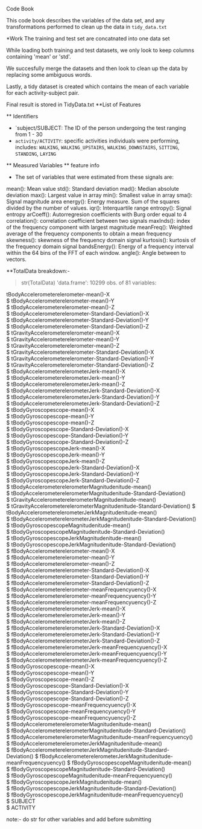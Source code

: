  Code Book

This code book describes the variables of the data set, and any transformations performed to clean up the data in `tidy_data.txt` 

*Work 
The training and test set are concatnated into one data set


While loading both training and test datasets, we only look to keep columns containing 'mean' or 'std'.


We succesfully merge the datasets and then look to clean up the data by replacing some ambiguous words.


Lastly, a tidy dataset is created which contains the mean of each variable for each activity-subject pair.


Final result is stored in TidyData.txt
**List of Features

** Identifiers
* `subject/SUBJECT: The ID of the person undergoing the test ranging from 1 - 30
* `activity/ACTIVITY`: specific activities individuals were performing, includes: `WALKING`, `WALKING_UPSTAIRS`, `WALKING_DOWNSTAIRS`, `SITTING`, `STANDING`, `LAYING`

** Measured Variables
** feature info
* The set of variables that were estimated from these signals are: 

mean(): Mean value
std(): Standard deviation
mad(): Median absolute deviation 
max(): Largest value in array
min(): Smallest value in array
sma(): Signal magnitude area
energy(): Energy measure. Sum of the squares divided by the number of values. 
iqr(): Interquartile range 
entropy(): Signal entropy
arCoeff(): Autorregresion coefficients with Burg order equal to 4
correlation(): correlation coefficient between two signals
maxInds(): index of the frequency component with largest magnitude
meanFreq(): Weighted average of the frequency components to obtain a mean frequency
skewness(): skewness of the frequency domain signal 
kurtosis(): kurtosis of the frequency domain signal 
bandsEnergy(): Energy of a frequency interval within the 64 bins of the FFT of each window.
angle(): Angle between to vectors.

**TotalData breakdown:-

> str(TotalData)
'data.frame':	10299 obs. of  81 variables:

 tBodyAccelerometerelerometer-mean()-X                               
 $ tBodyAccelerometerelerometer-mean()-Y                               
 $ tBodyAccelerometerelerometer-mean()-Z                              
 $ tBodyAccelerometerelerometer-Standard-Deviation()-X                 
 $ tBodyAccelerometerelerometer-Standard-Deviation()-Y                
 $ tBodyAccelerometerelerometer-Standard-Deviation()-Z                 
 $ tGravityAccelerometerelerometer-mean()-X                           
 $ tGravityAccelerometerelerometer-mean()-Y                           
 $ tGravityAccelerometerelerometer-mean()-Z                            
 $ tGravityAccelerometerelerometer-Standard-Deviation()-X              
 $ tGravityAccelerometerelerometer-Standard-Deviation()-Y              
 $ tGravityAccelerometerelerometer-Standard-Deviation()-Z             
 $ tBodyAccelerometerelerometerJerk-mean()-X                           
 $ tBodyAccelerometerelerometerJerk-mean()-Y                          
 $ tBodyAccelerometerelerometerJerk-mean()-Z                         
 $ tBodyAccelerometerelerometerJerk-Standard-Deviation()-X             
 $ tBodyAccelerometerelerometerJerk-Standard-Deviation()-Y             
 $ tBodyAccelerometerelerometerJerk-Standard-Deviation()-Z            
 $ tBodyGyroscopescope-mean()-X                                        
 $ tBodyGyroscopescope-mean()-Y                                        
 $ tBodyGyroscopescope-mean()-Z                                       
 $ tBodyGyroscopescope-Standard-Deviation()-X                         
 $ tBodyGyroscopescope-Standard-Deviation()-Y                          
 $ tBodyGyroscopescope-Standard-Deviation()-Z                          
 $ tBodyGyroscopescopeJerk-mean()-X                                  
 $ tBodyGyroscopescopeJerk-mean()-Y                                  
 $ tBodyGyroscopescopeJerk-mean()-Z                                   
 $ tBodyGyroscopescopeJerk-Standard-Deviation()-X                      
 $ tBodyGyroscopescopeJerk-Standard-Deviation()-Y                      
 $ tBodyGyroscopescopeJerk-Standard-Deviation()-Z                      
 $ tBodyAccelerometerelerometerMagnitudenitude-mean()                  
 $ tBodyAccelerometerelerometerMagnitudenitude-Standard-Deviation()    
 $ tGravityAccelerometerelerometerMagnitudenitude-mean()               
 $ tGravityAccelerometerelerometerMagnitudenitude-Standard-Deviation() 
 $ tBodyAccelerometerelerometerJerkMagnitudenitude-mean()             
 $ tBodyAccelerometerelerometerJerkMagnitudenitude-Standard-Deviation()
 $ tBodyGyroscopescopeMagnitudenitude-mean()                           
 $ tBodyGyroscopescopeMagnitudenitude-Standard-Deviation()             
 $ tBodyGyroscopescopeJerkMagnitudenitude-mean()                      
 $ tBodyGyroscopescopeJerkMagnitudenitude-Standard-Deviation()         
 $ fBodyAccelerometerelerometer-mean()-X                               
 $ fBodyAccelerometerelerometer-mean()-Y                              
 $ fBodyAccelerometerelerometer-mean()-Z                               
 $ fBodyAccelerometerelerometer-Standard-Deviation()-X                 
 $ fBodyAccelerometerelerometer-Standard-Deviation()-Y                
 $ fBodyAccelerometerelerometer-Standard-Deviation()-Z                 
 $ fBodyAccelerometerelerometer-meanFrequencyuency()-X                 
 $ fBodyAccelerometerelerometer-meanFrequencyuency()-Y                
 $ fBodyAccelerometerelerometer-meanFrequencyuency()-Z                
 $ fBodyAccelerometerelerometerJerk-mean()-X                           
 $ fBodyAccelerometerelerometerJerk-mean()-Y                          
 $ fBodyAccelerometerelerometerJerk-mean()-Z                           
 $ fBodyAccelerometerelerometerJerk-Standard-Deviation()-X            
 $ fBodyAccelerometerelerometerJerk-Standard-Deviation()-Y             
 $ fBodyAccelerometerelerometerJerk-Standard-Deviation()-Z            
 $ fBodyAccelerometerelerometerJerk-meanFrequencyuency()-X            
 $ fBodyAccelerometerelerometerJerk-meanFrequencyuency()-Y             
 $ fBodyAccelerometerelerometerJerk-meanFrequencyuency()-Z          
 $ fBodyGyroscopescope-mean()-X                                        
 $ fBodyGyroscopescope-mean()-Y                                       
 $ fBodyGyroscopescope-mean()-Z                                        
 $ fBodyGyroscopescope-Standard-Deviation()-X                         
 $ fBodyGyroscopescope-Standard-Deviation()-Y                          
 $ fBodyGyroscopescope-Standard-Deviation()-Z                         
 $ fBodyGyroscopescope-meanFrequencyuency()-X                          
 $ fBodyGyroscopescope-meanFrequencyuency()-Y                         
 $ fBodyGyroscopescope-meanFrequencyuency()-Z                          
 $ fBodyAccelerometerelerometerMagnitudenitude-mean()                  
 $ fBodyAccelerometerelerometerMagnitudenitude-Standard-Deviation()   
 $ fBodyAccelerometerelerometerMagnitudenitude-meanFrequencyuency()    
 $ fBodyAccelerometerelerometerJerkMagnitudenitude-mean()              
 $ fBodyAccelerometerelerometerJerkMagnitudenitude-Standard-Deviation()
 $ fBodyAccelerometerelerometerJerkMagnitudenitude-meanFrequencyuency()
 $ fBodyGyroscopescopeMagnitudenitude-mean()                           
 $ fBodyGyroscopescopeMagnitudenitude-Standard-Deviation()             
 $ fBodyGyroscopescopeMagnitudenitude-meanFrequencyuency()            
 $ fBodyGyroscopescopeJerkMagnitudenitude-mean()                       
 $ fBodyGyroscopescopeJerkMagnitudenitude-Standard-Deviation()         
 $ fBodyGyroscopescopeJerkMagnitudenitude-meanFrequencyuency()         
 $ SUBJECT                                                             
 $ ACTIVITY                                                           
 
 
 note:- do str for other variables and add before submitting
 

